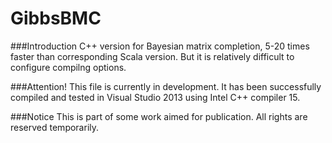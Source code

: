 # GibbsBMC
###Introduction
C++ version for Bayesian matrix completion, 5-20 times faster than corresponding Scala version. But it is relatively difficult
to configure compilng options.

###Attention!
This file is currently in development. It has been successfully compiled and tested
in Visual Studio 2013 using Intel C++ compiler 15.

###Notice
This is part of some work aimed for publication. All rights are reserved temporarily.
